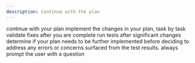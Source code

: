```yaml
---
description: Continue with the plan
---
```


continue with your plan
implement the changes in your plan, task by task
validate fixes after you are complete
run tests after significant changes
determine if your plan needs to be further implemented before deciding to address any errors or concerns surfaced from the test results.
always prompt the user with a question